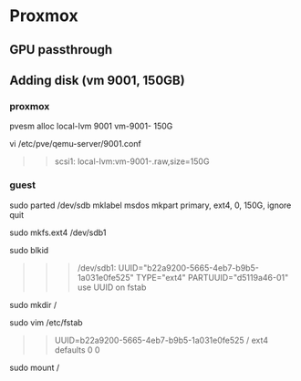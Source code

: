 # Proxmox

## GPU passthrough


## Adding disk (vm 9001, 150GB)

### proxmox

pvesm alloc local-lvm 9001 vm-9001-<name> 150G

vi /etc/pve/qemu-server/9001.conf
>> scsi1: local-lvm:vm-9001-<name>.raw,size=150G

### guest

sudo parted /dev/sdb
mklabel msdos
mkpart
primary, ext4, 0, 150G, ignore
quit

sudo mkfs.ext4 /dev/sdb1

sudo blkid
>>> /dev/sdb1: UUID="b22a9200-5665-4eb7-b9b5-1a031e0fe525" TYPE="ext4" PARTUUID="d5119a46-01"
> use UUID on fstab

sudo mkdir /<name of mounted folder>

sudo vim /etc/fstab
>> UUID=b22a9200-5665-4eb7-b9b5-1a031e0fe525 /<name of mounted folder> ext4  defaults    0    0

sudo mount /<name of mounted folder>
